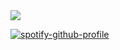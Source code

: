 <img src="https://i.giphy.com/media/nlk3Y1u3r1n5C/giphy.webp">

[![spotify-github-profile](https://spotify-github-profile.vercel.app/api/view?uid=bqvv090g8pfrdu77diq42t2bb&cover_image=true&theme=novatorem&show_offline=true&background_color=141414&interchange=false&bar_color=d1fa3d&bar_color_cover=false)](https://irxd.github.io)
